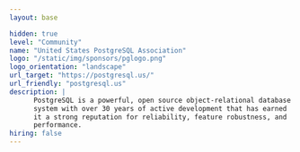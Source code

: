 ```yaml
---
layout: base

hidden: true
level: "Community"
name: "United States PostgreSQL Association"
logo: "/static/img/sponsors/pglogo.png"
logo_orientation: "landscape"
url_target: "https://postgresql.us/"
url_friendly: "postgresql.us"
description: |
      PostgreSQL is a powerful, open source object-relational database
      system with over 30 years of active development that has earned
      it a strong reputation for reliability, feature robustness, and
      performance.
hiring: false
---
```

